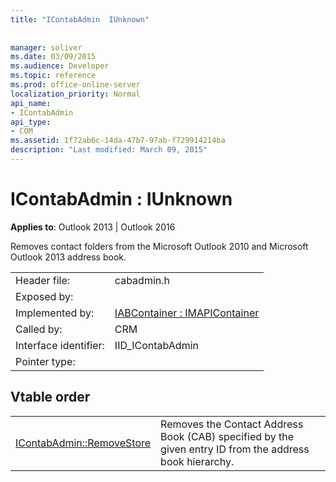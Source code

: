 ```yaml
---
title: "IContabAdmin  IUnknown"
 
 
manager: soliver
ms.date: 03/09/2015
ms.audience: Developer
ms.topic: reference
ms.prod: office-online-server
localization_priority: Normal
api_name:
- IContabAdmin
api_type:
- COM
ms.assetid: 1f72ab6c-14da-47b7-97ab-f729914214ba
description: "Last modified: March 09, 2015"
---
```


# IContabAdmin : IUnknown

  
  
**Applies to**: Outlook 2013 | Outlook 2016 
  
Removes contact folders from the Microsoft Outlook 2010 and Microsoft Outlook 2013 address book.
  
|||
|:-----|:-----|
|Header file:  <br/> |cabadmin.h  <br/> |
|Exposed by:  <br/> ||
|Implemented by:  <br/> |[IABContainer : IMAPIContainer](iabcontainerimapicontainer.md) <br/> |
|Called by:  <br/> |CRM  <br/> |
|Interface identifier:  <br/> |IID_IContabAdmin  <br/> |
|Pointer type:  <br/> ||
   
## Vtable order

|||
|:-----|:-----|
|[IContabAdmin::RemoveStore](icontabadmin-removestore.md) <br/> |Removes the Contact Address Book (CAB) specified by the given entry ID from the address book hierarchy.  <br/> |
   

